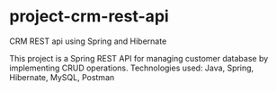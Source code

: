 # project-crm-rest-api
CRM REST api using Spring and Hibernate

This project is a Spring REST API for managing customer database by implementing CRUD operations.
Technologies used: Java, Spring, Hibernate, MySQL, Postman
